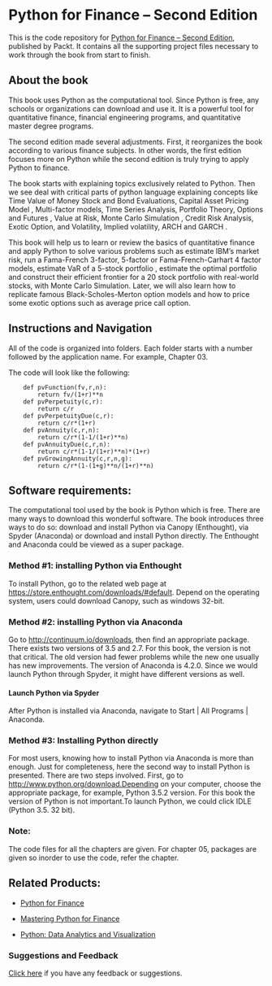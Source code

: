 # Python for Finance – Second Edition
This is the code repository for [Python for Finance – Second Edition](https://www.packtpub.com/big-data-and-business-intelligence/python-finance-second-edition?utm_source=github&utm_medium=repository&utm_content=9781787125698), published by Packt. It contains all the supporting project files necessary to work through the book from start to finish.

## About the book
This book uses Python as the computational tool. Since Python is free, any schools or organizations can download and use it. It is a powerful tool for quantitative finance, financial engineering programs, and quantitative master degree programs.

The second edition made several adjustments. First, it reorganizes the book according to various finance subjects. In other words, the first edition focuses more on Python while the second edition is truly trying to apply Python to finance.

The book starts with explaining topics exclusively related to Python. Then we see deal with critical parts of python language explaining concepts like Time Value of Money Stock and Bond Evaluations, Capital Asset Pricing Model , Multi-factor models, Time Series Analysis, Portfolio Theory, Options and Futures , Value at Risk, Monte Carlo Simulation , Credit Risk Analysis, Exotic Option, and Volatility, Implied volatility, ARCH and GARCH .

This book will help us to learn or review the basics of quantitative finance and apply Python to solve various problems such as estimate IBM’s market risk, run a Fama-French 3-factor, 5-factor or Fama-French-Carhart 4 factor models, estimate VaR of a 5-stock portfolio , estimate the optimal portfolio and construct their efficient frontier for a 20 stock portfolio with real-world stocks, with Monte Carlo Simulation. Later, we will also learn how to replicate famous Black-Scholes-Merton option models and how to price some exotic options such as average price call option.

## Instructions and Navigation
All of the code is organized into folders. Each folder starts with a number followed by the application name. For example, Chapter 03.

The code will look like the following:
   
        def pvFunction(fv,r,n):
            return fv/(1+r)**n
        def pvPerpetuity(c,r):
            return c/r
        def pvPerpetuityDue(c,r):
            return c/r*(1+r)
        def pvAnnuity(c,r,n):
            return c/r*(1-1/(1+r)**n) 
        def pvAnnuityDue(c,r,n):
            return c/r*(1-1/(1+r)**n)*(1+r)
        def pvGrowingAnnuity(c,r,n,g):
            return c/r*(1-(1+g)**n/(1+r)**n)

## Software requirements:
 The computational tool used by the book is Python which is free. There are many ways to download this wonderful software. The book introduces three ways to do so: download and install Python via Canopy (Enthought), via Spyder (Anaconda) or download and install Python directly. The Enthought and Anaconda could be viewed as a super package. 
 
### Method #1: installing Python via Enthought
 To install Python, go to the related web page at https://store.enthought.com/downloads/#default. Depend on the operating system, users could download Canopy, such as windows 32-bit. 
 
### Method #2: installing Python via Anaconda 
Go to http://continuum.io/downloads, then find an appropriate package. There exists two versions of 3.5 and 2.7. For this book, the version is not that critical. The old version had fewer problems while the new one usually has new improvements. The version of Anaconda is 4.2.0. Since we would launch Python through Spyder, it might have different versions as well.

#### Launch Python via Spyder
After Python is installed via Anaconda, navigate to Start | All Programs | Anaconda.

### Method #3: Installing Python directly
For most users, knowing how to install Python via Anaconda is more than enough. Just for completeness, here the second way to install Python is presented. There are two steps involved. First, go to http://www.python.org/download.Depending on your computer, choose the appropriate package, for example, Python 3.5.2 version. For this book the version of Python is not important.To launch Python, we could click IDLE (Python 3.5. 32 bit).

### Note:
The code files for all the chapters are given. For chapter 05, packages are given so inorder to use the code, refer the chapter.

## Related Products:
* [Python for Finance](https://www.packtpub.com/application-development/python-finance?utm_source=github&utm_medium=repository&utm_content=9781783284375)

* [Mastering Python for Finance](https://www.packtpub.com/big-data-and-business-intelligence/mastering-python-finance?utm_source=github&utm_medium=repository&utm_content=9781784394516)

* [Python: Data Analytics and Visualization](https://www.packtpub.com/big-data-and-business-intelligence/python-data-analytics-and-visualization?utm_source=github&utm_medium=repository&utm_content=9781788290098)

### Suggestions and Feedback
[Click here](https://docs.google.com/forms/d/e/1FAIpQLSe5qwunkGf6PUvzPirPDtuy1Du5Rlzew23UBp2S-P3wB-GcwQ/viewform) if you have any feedback or suggestions.
